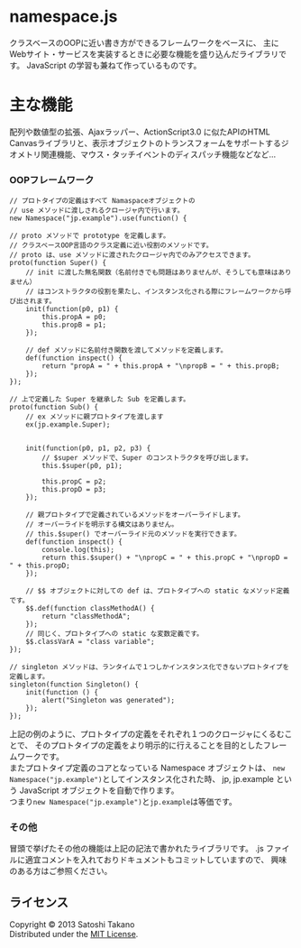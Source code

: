 namespace.js
======================
クラスベースのOOPに近い書き方ができるフレームワークをベースに、
主にWebサイト・サービスを実装するときに必要な機能を盛り込んだライブラリです。
JavaScript の学習も兼ねて作っているものです。

主な機能
===
配列や数値型の拡張、Ajaxラッパー、ActionScript3.0 に似たAPIのHTML Canvasライブラリと、表示オブジェクトのトランスフォームをサポートするジオメトリ関連機能、マウス・タッチイベントのディスパッチ機能などなど…



### OOPフレームワーク ###
	// プロトタイプの定義はすべて Namaspaceオブジェクトの
	// use メソッドに渡しされるクロージャ内で行います。
    new Namespace("jp.example").use(function() {
    
    // proto メソッドで prototype を定義します。
    // クラスベースOOP言語のクラス定義に近い役割のメソッドです。
    // proto は、use メソッドに渡されたクロージャ内でのみアクセスできます。
	proto(function Super() {
		// init に渡した無名関数（名前付きでも問題はありませんが、そうしても意味はありません）
		// はコンストラクタの役割を果たし、インスタンス化される際にフレームワークから呼び出されます。
		init(function(p0, p1) {
			this.propA = p0;
			this.propB = p1;
		});

		// def メソッドに名前付き関数を渡してメソッドを定義します。
		def(function inspect() {
			return "propA = " + this.propA + "\npropB = " + this.propB;
		});
	});

	// 上で定義した Super を継承した Sub を定義します。
	proto(function Sub() {
		// ex メソッドに親プロトタイプを渡します
		ex(jp.example.Super);

		
		init(function(p0, p1, p2, p3) {
			// $super メソッドで、Super のコンストラクタを呼び出します。
			this.$super(p0, p1);

			this.propC = p2;
			this.propD = p3;
		});

		// 親プロトタイプで定義されているメソッドをオーバーライドします。
		// オーバーライドを明示する構文はありません。
		// this.$super() でオーバーライド元のメソッドを実行できます。
		def(function inspect() {
			console.log(this);
			return this.$super() + "\npropC = " + this.propC + "\npropD = " + this.propD;
		});

		// $$ オブジェクトに対しての def は、プロトタイプへの static なメソッド定義です。
		$$.def(function classMethodA() {
			return "classMethodA";
		});
		// 同じく、プロトタイプへの static な変数定義です。
		$$.classVarA = "class variable";
	});

	// singleton メソッドは、ランタイムで１つしかインスタンス化できないプロトタイプを定義します。
	singleton(function Singleton() {
		init(function () {
			alert("Singleton was generated");
		});
	});

上記の例のように、プロトタイプの定義をそれぞれ１つのクロージャにくるむことで、
そのプロトタイプの定義をより明示的に行えることを目的としたフレームワークです。  
またプロトタイプ定義のコアとなっている Namespace オブジェクトは、
`new Namespace("jp.example")`としてインスタンス化された時、
jp, jp.example という JavaScript オブジェクトを自動で作ります。  
つまり`new Namespace("jp.example")`と`jp.example`は等価です。

### その他 ###
冒頭で挙げたその他の機能は上記の記法で書かれたライブラリです。
.js ファイルに適宜コメントを入れておりドキュメントもコミットしていますので、
興味のある方はご参照ください。

ライセンス
----------
Copyright &copy; 2013 Satoshi Takano  
Distributed under the [MIT License][mit].  

[Apache]: http://www.apache.org/licenses/LICENSE-2.0
[MIT]: http://www.opensource.org/licenses/mit-license.php
[GPL]: http://www.gnu.org/licenses/gpl.html
